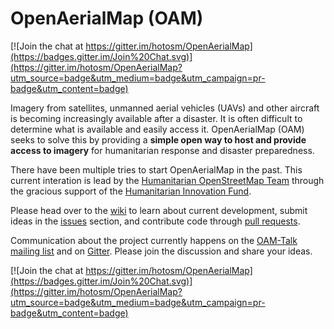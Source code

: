 OpenAerialMap (OAM)
===

[![Join the chat at https://gitter.im/hotosm/OpenAerialMap](https://badges.gitter.im/Join%20Chat.svg)](https://gitter.im/hotosm/OpenAerialMap?utm_source=badge&utm_medium=badge&utm_campaign=pr-badge&utm_content=badge)

Imagery from satellites, unmanned aerial vehicles (UAVs) and other aircraft is becoming increasingly available after a disaster. It is often difficult to determine what is available and easily access it. OpenAerialMap (OAM) seeks to solve this by providing a **simple open way to host and provide access to imagery** for humanitarian response and disaster preparedness.

There have been multiple tries to start OpenAerialMap in the past. This current interation is lead by the [Humanitarian OpenStreetMap Team](http://hot.openstreetmap.org) through the gracious support of the [Humanitarian Innovation Fund](http://www.humanitarianinnovation.org/large-project/OpenAerialMap).

Please head over to the [wiki](https://github.com/hotosm/OpenAerialMap/wiki) to learn about current development, submit ideas in the [issues](https://github.com/hotosm/OpenAerialMap/issues) section, and contribute code through [pull requests](https://github.com/hotosm/OpenAerialMap/pulls).

Communication about the project currently happens on the [OAM-Talk mailing list](https://groups.google.com/a/hotosm.org/forum/#!forum/openaerialmap) and on [Gitter](https://gitter.im/hotosm/OpenAerialMap?). Please join the discussion and share your ideas.  

[![Join the chat at https://gitter.im/hotosm/OpenAerialMap](https://badges.gitter.im/Join%20Chat.svg)](https://gitter.im/hotosm/OpenAerialMap?utm_source=badge&utm_medium=badge&utm_campaign=pr-badge&utm_content=badge)  
